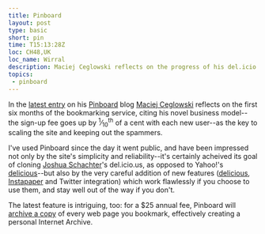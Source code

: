 ```yaml
---
title: Pinboard
layout: post
type: basic
short: pin
time: T15:13:28Z
loc: CH48,UK
loc_name: Wirral
description: Maciej Ceglowski reflects on the progress of his del.icio.us clone.
topics: 
 - pinboard
---
```


In the [latest entry][7] on his [Pinboard][6] blog [Maciej Ceglowski][5] reflects on the first six months of the bookmarking service, citing his novel business model--the sign-up fee goes up by <sup>1</sup>&#8260;<sub>10</sub><sup>th</sup> of a cent with each new user--as the key to scaling the site and keeping out the spammers.

I've used Pinboard since the day it went public, and have been impressed not only by the site's simplicity and reliability--it's certainly acheived its goal of cloning [Joshua Schachter][1]'s del.icio.us, as opposed to Yahoo!'s [delicious][2]--but also by the very careful addition of new features ([delicious][2], [Instapaper][3] and Twitter integration) which work flawlessly if you choose to use them, and stay well out of the way if you don't.

The latest feature is intriguing, too: for a $25 annual fee, Pinboard will [archive a copy][4] of every web page you bookmark, effectively creating a personal Internet Archive.

[1]:http://joshua.schachter.org/
[2]:http://delicious.com "How the mighty have fallen"
[3]:http://www.instapaper.com/ "Essential 'read later in a nice format' bookmarking site and iPhone app"
[4]:http://pinboard.in/upgrade/
[5]:http://idlewords.com "Be sure to read 'Argentina on two steaks a day'!"
[6]:http://pinboard.in
[7]:http://pinboard.in/blog/57/ "Six Months of Pinboard"